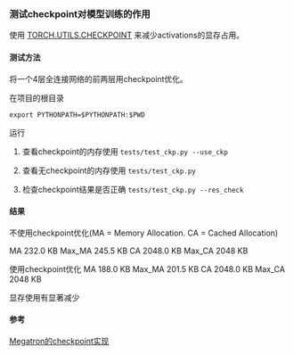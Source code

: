 ### 测试checkpoint对模型训练的作用
使用
[TORCH.UTILS.CHECKPOINT](https://pytorch.org/docs/stable/checkpoint.html)
来减少activations的显存占用。


#### 测试方法
将一个4层全连接网络的前两层用checkpoint优化。

在项目的根目录

`export PYTHONPATH=$PYTHONPATH:$PWD`

运行

1. 查看checkpoint的内存使用
`tests/test_ckp.py --use_ckp`

2. 查看无checkpoint的内存使用
`tests/test_ckp.py`

3. 检查checkpoint结果是否正确
`tests/test_ckp.py --res_check`

#### 结果
不使用checkpoint优化(MA = Memory Allocation. CA = Cached Allocation)

MA 232.0 KB         Max_MA 245.5 KB         CA 2048.0 KB         Max_CA 2048 KB

使用checkpoint优化
MA 188.0 KB         Max_MA 201.5 KB         CA 2048.0 KB         Max_CA 2048 KB

显存使用有显著减少

#### 参考
[Megatron的checkpoint实现](https://github.com/NVIDIA/Megatron-LM/blob/main/megatron/mpu/random.py#L316)
